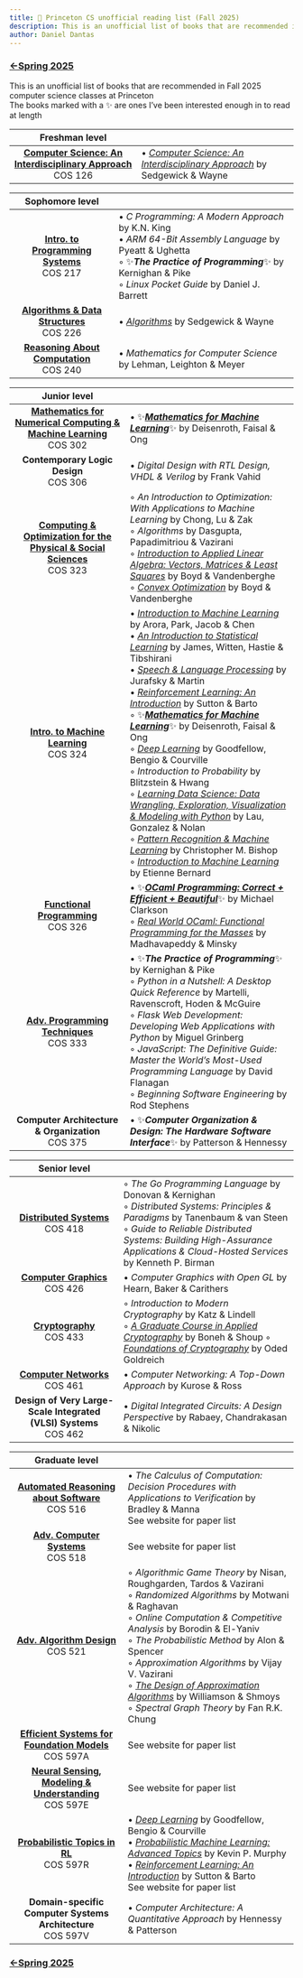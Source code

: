 ```yaml
---
title: 🐯 Princeton CS unofficial reading list (Fall 2025)
description: This is an unofficial list of books that are recommended in Fall 2025 computer science classes at Princeton
author: Daniel Dantas
---
```


### [←Spring 2025](https://dantasfiles.com/2025/01/27/princeton-cs-sp25.html)

This is an unofficial list of books that are recommended in Fall 2025 computer science classes at Princeton\
The books marked with a ✨ are ones I’ve been interested enough in to read at length

| Freshman level | |
| :---: | --- |
| **[Computer Science: An Interdisciplinary Approach](https://www.cs.princeton.edu/courses/archive/fall25/cos126/)** <br> COS 126 | • *[Computer Science: An Interdisciplinary Approach](https://introcs.cs.princeton.edu/java/home/)* by Sedgewick & Wayne | 

| Sophomore level | | 
| :---: | --- |
| **[Intro. to Programming Systems](https://www.cs.princeton.edu/courses/archive/fall25/cos217/)** <br> COS 217 | • _C Programming: A Modern Approach_ by K.N. King <br> • _ARM 64-Bit Assembly Language_ by Pyeatt & Ughetta <br> ◦  ✨***The Practice of Programming***✨ by Kernighan & Pike <br> ◦ _Linux Pocket Guide_ by Daniel J. Barrett | 
| **[Algorithms & Data Structures](https://www.cs.princeton.edu/courses/archive/fall25/cos226/)** <br> COS 226 | • _[Algorithms](https://algs4.cs.princeton.edu/home/)_ by Sedgewick & Wayne |
| **[Reasoning About Computation](https://www.cs.princeton.edu/courses/archive/fall25/cos240/)** <br> COS 240 | • _Mathematics for Computer Science_ by Lehman, Leighton & Meyer |

| Junior level | |
| :---: | --- |
| **[Mathematics for Numerical Computing & Machine Learning](https://cos302.notion.site/f25)** <br> COS 302 | • ✨[***Mathematics for Machine Learning***](https://mml-book.github.io/)✨ by Deisenroth, Faisal & Ong | 
| **Contemporary Logic Design** <br> COS 306 | • _Digital Design with RTL Design, VHDL & Verilog_ by Frank Vahid | 
| **[Computing & Optimization for the Physical & Social Sciences](https://aaa.princeton.edu/orf363)** <br> COS 323 | ◦ _An Introduction to Optimization: With Applications to Machine Learning_ by Chong, Lu & Zak <br> ◦ _Algorithms_ by Dasgupta, Papadimitriou & Vazirani <br> ◦ _[Introduction to Applied Linear Algebra: Vectors, Matrices & Least Squares](https://web.stanford.edu/~boyd/vmls/)_ by Boyd & Vandenberghe <br> ◦ _[Convex Optimization](https://web.stanford.edu/~boyd/cvxbook/)_ by Boyd & Vandenberghe |
| **[Intro. to Machine Learning](https://cos324.io/)** <br> COS 324 | • _[Introduction to Machine Learning](https://princeton-introml.github.io/)_ by Arora, Park, Jacob & Chen<br> • _[An Introduction to Statistical Learning](https://www.statlearning.com/)_ by James, Witten, Hastie & Tibshirani<br> • _[Speech & Language Processing](https://web.stanford.edu/~jurafsky/slp3/)_ by Jurafsky & Martin<br> • _[Reinforcement Learning: An Introduction](http://incompleteideas.net/book/the-book-2nd.html)_ by Sutton & Barto<br> ◦ ✨[***Mathematics for Machine Learning***](https://mml-book.github.io/)✨ by Deisenroth, Faisal & Ong<br> ◦ _[Deep Learning](https://www.deeplearningbook.org/)_ by Goodfellow, Bengio & Courville<br> ◦ _Introduction to Probability_ by Blitzstein & Hwang<br> ◦ _[Learning Data Science: Data Wrangling, Exploration, Visualization & Modeling with Python](https://learningds.org/)_ by Lau, Gonzalez & Nolan<br> ◦ _[Pattern Recognition & Machine Learning](https://www.microsoft.com/en-us/research/publication/pattern-recognition-machine-learning/)_ by Christopher M. Bishop<br> ◦  _[Introduction to Machine Learning](https://www.wolfram.com/language/introduction-machine-learning/)_ by Etienne Bernard | 
| [**Functional Programming**](https://www.cs.princeton.edu/courses/archive/fall25/cos326/) <br> COS 326 | • ✨[***OCaml Programming: Correct + Efficient + Beautiful***](https://cs3110.github.io/textbook/cover.html)✨ by Michael Clarkson <br> ◦ _[Real World OCaml: Functional Programming for the Masses](https://dev.realworldocaml.org/)_ by Madhavapeddy & Minsky |
| **[Adv. Programming Techniques](https://www.cs.princeton.edu/courses/archive/fall25/cos333/)** <br> COS 333 | • ✨***The Practice of Programming***✨ by Kernighan & Pike<br> ◦ _Python in a Nutshell: A Desktop Quick Reference_ by Martelli, Ravenscroft, Hoden & McGuire<br> ◦  _Flask Web Development: Developing Web Applications with Python_ by Miguel Grinberg<br> ◦ _JavaScript: The Definitive Guide: Master the World’s Most-Used Programming Language_ by David Flanagan <br> ◦ _Beginning Software Engineering_ by Rod Stephens | 
| **Computer Architecture & Organization** <br> COS 375 | • ✨***Computer Organization & Design: The Hardware Software Interface***✨ by Patterson & Hennessy | 

| Senior level | |
| :---: | --- | 
| **[Distributed Systems](https://www.cs.princeton.edu/courses/archive/fall25/cos418/)** <br> COS 418 | ◦ *The Go Programming Language* by Donovan & Kernighan <br> ◦ *Distributed Systems: Principles & Paradigms* by Tanenbaum & van Steen <br> ◦ *Guide to Reliable Distributed Systems: Building High-Assurance Applications & Cloud-Hosted Services* by Kenneth P. Birman |
| **[Computer Graphics](https://cos426.cs.princeton.edu/)** <br> COS 426 | • _Computer Graphics with Open GL_ by Hearn, Baker & Carithers |
| **[Cryptography](https://sites.google.com/view/alex-lombardi/home/cos-433-fall-2025-princeton)** <br> COS 433 | ◦  _Introduction to Modern Cryptography_ by Katz & Lindell <br> ◦ _[A Graduate Course in Applied Cryptography](https://toc.cryptobook.us/)_ by Boneh & Shoup ◦ _[Foundations of Cryptography](https://www.wisdom.weizmann.ac.il/~/oded/foc-book.html)_ by Oded Goldreich |
| **[Computer Networks](https://www.cs.princeton.edu/courses/archive/fall25/cos461/)** <br> COS 461 | • _Computer Networking: A Top-Down Approach_ by Kurose & Ross | 
| **Design of Very Large-Scale Integrated (VLSI) Systems** <br> COS 462 | • _Digital Integrated Circuits: A Design Perspective_ by Rabaey, Chandrakasan & Nikolic |

| Graduate level | |
| :---: | --- |
| **[Automated Reasoning about Software](https://www.cs.princeton.edu/courses/archive/fall25/cos516/)** <br> COS 516| • _The Calculus of Computation: Decision Procedures with Applications to Verification_ by Bradley & Manna <br> See website for paper list |
| **[Adv. Computer Systems](https://www.cs.princeton.edu/courses/archive/fall25/cos418/518.html)** <br> COS 518 | See website for paper list |
| **[Adv. Algorithm Design](https://www.cs.princeton.edu/~hy2/teaching/fall25-cos521/)** <br> COS 521 | ◦ _Algorithmic Game Theory_ by Nisan, Roughgarden, Tardos & Vazirani <br> ◦ _Randomized Algorithms_ by Motwani & Raghavan <br> ◦ _Online Computation & Competitive Analysis_ by Borodin & El-Yaniv <br> ◦ _The Probabilistic Method_ by Alon & Spencer <br> ◦ _Approximation Algorithms_ by Vijay V. Vazirani <br> ◦ _[The Design of Approximation Algorithms](https://designofapproxalgs.com/)_ by Williamson & Shmoys <br> ◦ _Spectral Graph Theory_ by Fan R.K. Chung |
| **[Efficient Systems for Foundation Models](https://tridao.me/cos597a/)** <br> COS 597A | See website for paper list |
| **[Neural Sensing, Modeling & Understanding](https://kyleatprinceton.github.io/cos597e-f25/)** <br> COS 597E | See website for paper list |
| **[Probabilistic Topics in RL](https://ben-eysenbach.github.io/inference-action-f25/)** <br> COS 597R | • _[Deep Learning](https://www.deeplearningbook.org/)_ by Goodfellow, Bengio & Courville <br> • _[Probabilistic Machine Learning: Advanced Topics](https://probml.github.io/pml-book/book2.html)_ by Kevin P. Murphy <br> • _[Reinforcement Learning: An Introduction](http://incompleteideas.net/book/the-book-2nd.html)_ by Sutton & Barto <br> See website for paper list | 
| **Domain-specific Computer Systems Architecture** <br> COS 597V | • _Computer Architecture: A Quantitative Approach_ by Hennessy & Patterson | 


### [←Spring 2025](https://dantasfiles.com/2025/01/27/princeton-cs-sp25.html)
